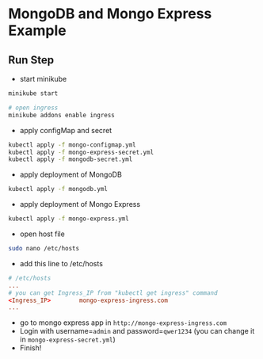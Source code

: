 # MongoDB and Mongo Express Example

## Run Step
- start minikube
```sh
minikube start

# open ingress
minikube addons enable ingress
```
- apply configMap and secret
```sh
kubectl apply -f mongo-configmap.yml
kubectl apply -f mongo-express-secret.yml
kubectl apply -f mongodb-secret.yml
```

- apply deployment of MongoDB
```sh
kubectl apply -f mongodb.yml
```

- apply deployment of Mongo Express
```sh
kubectl apply -f mongo-express.yml
```

- open host file
```sh
sudo nano /etc/hosts
```

- add this line to /etc/hosts

```conf
# /etc/hosts
...
# you can get Ingress_IP from "kubectl get ingress" command
<Ingress_IP>        mongo-express-ingress.com
...
```

- go to mongo express app in `http://mongo-express-ingress.com`
- Login with username=`admin` and password=`qwer1234` (you can change it in `mongo-express-secret.yml`)
- Finish! 